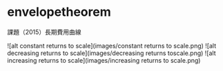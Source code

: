 # envelopetheorem
課題（2015）長期費用曲線

![alt constant returns to scale](images/constant returns to scale.png)
![alt decreasing returns to scale](images/decreasing returns toscale.png)
![alt increasing returns to scale](images/increasing returns to scale.png)
